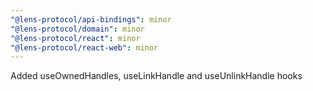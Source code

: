```yaml
---
"@lens-protocol/api-bindings": minor
"@lens-protocol/domain": minor
"@lens-protocol/react": minor
"@lens-protocol/react-web": minor
---
```


Added useOwnedHandles, useLinkHandle and useUnlinkHandle hooks

